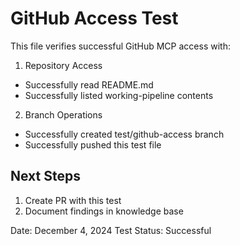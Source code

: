 # GitHub Access Test

This file verifies successful GitHub MCP access with:

1. Repository Access
- Successfully read README.md
- Successfully listed working-pipeline contents

2. Branch Operations
- Successfully created test/github-access branch
- Successfully pushed this test file

## Next Steps
1. Create PR with this test
2. Document findings in knowledge base

Date: December 4, 2024
Test Status: Successful